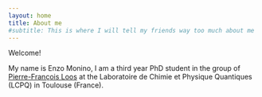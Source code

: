 ```yaml
---
layout: home
title: About me
#subtitle: This is where I will tell my friends way too much about me
---
```


Welcome!

My name is Enzo Monino, I am a third year PhD student in the group of [Pierre-François Loos](https://pfloos.github.io/WEB_LOOS/) at the Laboratoire de Chimie et Physique Quantiques (LCPQ) in Toulouse (France).
